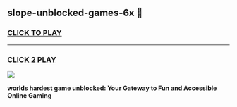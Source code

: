 
## slope-unblocked-games-6x 👋
<h3>
<a href="https://premium.freeplayer.one?title=slope-unblocked-games-6x&ref=14F">CLICK TO PLAY</a></h3>
<hr>

<h3>
<a href="https://premium.freeplayer.one?title=slope-unblocked-games-6x&ref=14F">CLICK 2 PLAY</a>
  
</h3>

<a href="https://premium.freeplayer.one?title=slope-unblocked-games-6x&ref=12F/"><img src="https://clearcache.store/games.png"></a>


**worlds hardest game unblocked: Your Gateway to Fun and Accessible Online Gaming**
